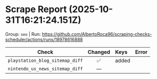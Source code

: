 # Scrape Report (2025-10-31T16:21:24.151Z)

Group: `seo`  |  Run: https://github.com/AlbertoRoca96/scraping-checks-scheduler/actions/runs/18978616888

| Check | Changed | Keys | Error |
|---|:---:|:--|:--|
| `playstation_blog_sitemap_diff` | ✅ | added |  |
| `nintendo_us_news_sitemap_diff` | — |  |  |
